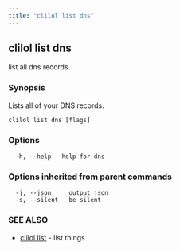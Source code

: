 ```yaml
---
title: "clilol list dns"
---
```

## clilol list dns

list all dns records

### Synopsis

Lists all of your DNS records.

```
clilol list dns [flags]
```

### Options

```
  -h, --help   help for dns
```

### Options inherited from parent commands

```
  -j, --json     output json
  -s, --silent   be silent
```

### SEE ALSO

* [clilol list](clilol_list.md)	 - list things

